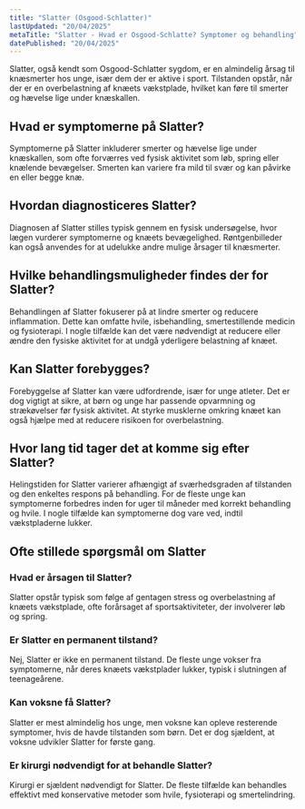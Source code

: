```yaml
---
title: "Slatter (Osgood-Schlatter)"
lastUpdated: "20/04/2025"
metaTitle: "Slatter - Hvad er Osgood-Schlatte? Symptomer og behandling"
datePublished: "20/04/2025"
---
```


Slatter, også kendt som Osgood-Schlatter sygdom, er en almindelig årsag til knæsmerter hos unge, især dem der er aktive i sport. Tilstanden opstår, når der er en overbelastning af knæets vækstplade, hvilket kan føre til smerter og hævelse lige under knæskallen.

## Hvad er symptomerne på Slatter?

Symptomerne på Slatter inkluderer smerter og hævelse lige under knæskallen, som ofte forværres ved fysisk aktivitet som løb, spring eller knælende bevægelser. Smerten kan variere fra mild til svær og kan påvirke en eller begge knæ.

## Hvordan diagnosticeres Slatter?

Diagnosen af Slatter stilles typisk gennem en fysisk undersøgelse, hvor lægen vurderer symptomerne og knæets bevægelighed. Røntgenbilleder kan også anvendes for at udelukke andre mulige årsager til knæsmerter.

## Hvilke behandlingsmuligheder findes der for Slatter?

Behandlingen af Slatter fokuserer på at lindre smerter og reducere inflammation. Dette kan omfatte hvile, isbehandling, smertestillende medicin og fysioterapi. I nogle tilfælde kan det være nødvendigt at reducere eller ændre den fysiske aktivitet for at undgå yderligere belastning af knæet.

## Kan Slatter forebygges?

Forebyggelse af Slatter kan være udfordrende, især for unge atleter. Det er dog vigtigt at sikre, at børn og unge har passende opvarmning og strækøvelser før fysisk aktivitet. At styrke musklerne omkring knæet kan også hjælpe med at reducere risikoen for overbelastning.

## Hvor lang tid tager det at komme sig efter Slatter?

Helingstiden for Slatter varierer afhængigt af sværhedsgraden af tilstanden og den enkeltes respons på behandling. For de fleste unge kan symptomerne forbedres inden for uger til måneder med korrekt behandling og hvile. I nogle tilfælde kan symptomerne dog vare ved, indtil vækstpladerne lukker.

## Ofte stillede spørgsmål om Slatter

### Hvad er årsagen til Slatter?

Slatter opstår typisk som følge af gentagen stress og overbelastning af knæets vækstplade, ofte forårsaget af sportsaktiviteter, der involverer løb og spring.

### Er Slatter en permanent tilstand?

Nej, Slatter er ikke en permanent tilstand. De fleste unge vokser fra symptomerne, når deres knæets vækstplader lukker, typisk i slutningen af teenageårene.

### Kan voksne få Slatter?

Slatter er mest almindelig hos unge, men voksne kan opleve resterende symptomer, hvis de havde tilstanden som børn. Det er dog sjældent, at voksne udvikler Slatter for første gang.

### Er kirurgi nødvendigt for at behandle Slatter?

Kirurgi er sjældent nødvendigt for Slatter. De fleste tilfælde kan behandles effektivt med konservative metoder som hvile, fysioterapi og smertelindring.
